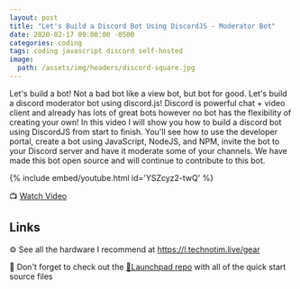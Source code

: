 ```yaml
---
layout: post
title: "Let's Build a Discord Bot Using DiscordJS - Moderator Bot"
date: 2020-02-17 09:00:00 -0500
categories: coding
tags: coding javascript discord self-hosted
image:
  path: /assets/img/headers/discord-square.jpg
---
```


Let's build a bot!  Not a bad bot like a view bot, but bot for good.  Let's build a discord moderator bot using discord.js!  Discord is powerful chat + video client and already has lots of great bots however no bot has the flexibility of creating your own!  In this video I will show you how to build a discord bot using DiscordJS from start to finish.  You'll see how to use the developer portal, create a bot using JavaScript, NodeJS, and NPM, invite the bot to your Discord server and have it moderate some of your channels.  We have made this bot open source and will continue to contribute to this bot.

{% include embed/youtube.html id='YSZcyz2-twQ' %}

📺 [Watch Video](https://www.youtube.com/watch?v=YSZcyz2-twQ)

## Links

⚙️ See all the hardware I recommend at <https://l.technotim.live/gear>

🚀 Don't forget to check out the [🚀Launchpad repo](https://l.technotim.live/quick-start) with all of the quick start source files
